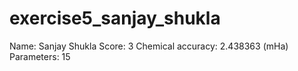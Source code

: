 # exercise5_sanjay_shukla
Name: Sanjay Shukla
Score: 3
Chemical accuracy: 2.438363	(mHa)
Parameters: 15
